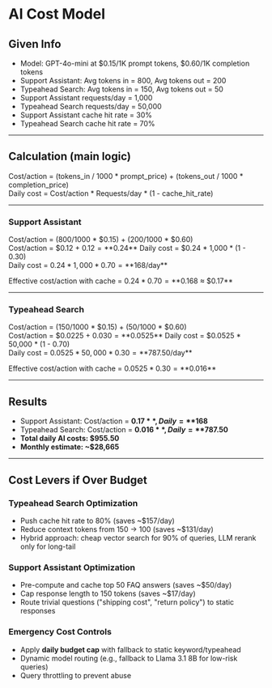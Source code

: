 # AI Cost Model 

## Given Info
- Model: GPT-4o-mini at $0.15/1K prompt tokens, $0.60/1K completion tokens
- Support Assistant: Avg tokens in = 800, Avg tokens out = 200
- Typeahead Search: Avg tokens in = 150, Avg tokens out = 50
- Support Assistant requests/day = 1,000
- Typeahead Search requests/day = 50,000
- Support Assistant cache hit rate = 30%
- Typeahead Search cache hit rate = 70%

---

## Calculation (main logic)
Cost/action = (tokens_in / 1000 * prompt_price) + (tokens_out / 1000 * completion_price)  
Daily cost = Cost/action * Requests/day * (1 - cache_hit_rate)

---

### Support Assistant
Cost/action = (800/1000 * $0.15) + (200/1000 * $0.60)  
Cost/action = $0.12 + $0.12 = **$0.24**
Daily cost = $0.24 * 1,000 * (1 - 0.30)  
Daily cost = $0.24 * 1,000 * 0.70 = **$168/day**

Effective cost/action with cache = $0.24 * 0.70 = **$0.168 ≈ $0.17**

---

### Typeahead Search  
Cost/action = (150/1000 * $0.15) + (50/1000 * $0.60)  
Cost/action = $0.0225 + $0.030 = **$0.0525**
Daily cost = $0.0525 * 50,000 * (1 - 0.70)  
Daily cost = $0.0525 * 50,000 * 0.30 = **$787.50/day**

Effective cost/action with cache = $0.0525 * 0.30 = **$0.016**

---

## Results
- Support Assistant: Cost/action = **$0.17**, Daily = **$168**  
- Typeahead Search: Cost/action = **$0.016**, Daily = **$787.50**  
- **Total daily AI costs: $955.50**  
- **Monthly estimate: ~$28,665**

---

## Cost Levers if Over Budget

### Typeahead Search Optimization
- Push cache hit rate to 80% (saves ~$157/day)  
- Reduce context tokens from 150 → 100 (saves ~$131/day)  
- Hybrid approach: cheap vector search for 90% of queries, LLM rerank only for long-tail  

### Support Assistant Optimization
- Pre-compute and cache top 50 FAQ answers (saves ~$50/day)  
- Cap response length to 150 tokens (saves ~$17/day)  
- Route trivial questions ("shipping cost", "return policy") to static responses  

### Emergency Cost Controls
- Apply **daily budget cap** with fallback to static keyword/typeahead  
- Dynamic model routing (e.g., fallback to Llama 3.1 8B for low-risk queries)  
- Query throttling to prevent abuse
